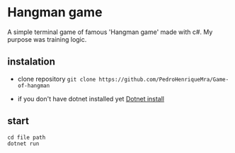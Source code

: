 # Hangman game

A simple terminal game of famous 'Hangman game' made with c#. My purpose was training logic.

## instalation

- clone repository
```git clone https://github.com/PedroHenriqueMra/Game-of-hangman```

- if you don't have dotnet installed yet
[Dotnet install](https://dotnet.microsoft.com/en-us/download)

## start
```
cd file path
dotnet run
```

